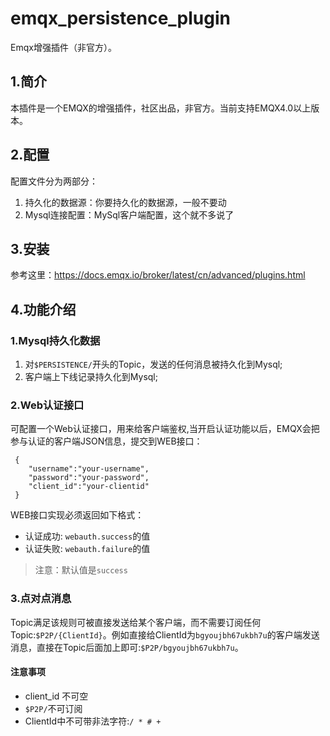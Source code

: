 # emqx_persistence_plugin
Emqx增强插件（非官方）。
## 1.简介
本插件是一个EMQX的增强插件，社区出品，非官方。当前支持EMQX4.0以上版本。
## 2.配置
配置文件分为两部分：
1. 持久化的数据源：你要持久化的数据源，一般不要动
2. Mysql连接配置：MySql客户端配置，这个就不多说了
## 3.安装
参考这里：https://docs.emqx.io/broker/latest/cn/advanced/plugins.html
## 4.功能介绍
### 1.Mysql持久化数据
1. 对`$PERSISTENCE/`开头的Topic，发送的任何消息被持久化到Mysql;
2. 客户端上下线记录持久化到Mysql;
### 2.Web认证接口
可配置一个Web认证接口，用来给客户端鉴权,当开启认证功能以后，EMQX会把参与认证的客户端JSON信息，提交到WEB接口：
```
 {
    "username":"your-username",
    "password":"your-password",
    "client_id":"your-clientid"
 }
```
WEB接口实现必须返回如下格式：
- 认证成功: `webauth.success`的值
- 认证失败: `webauth.failure`的值
> 注意：默认值是`success`

### 3.点对点消息
Topic满足该规则可被直接发送给某个客户端，而不需要订阅任何Topic:`$P2P/{ClientId}`。例如直接给ClientId为`bgyoujbh67ukbh7u`的客户端发送消息，直接在Topic后面加上即可:`$P2P/bgyoujbh67ukbh7u`。
#### 注意事项
- client_id 不可空
- `$P2P/`不可订阅
- ClientId中不可带非法字符:`/ * # +`
